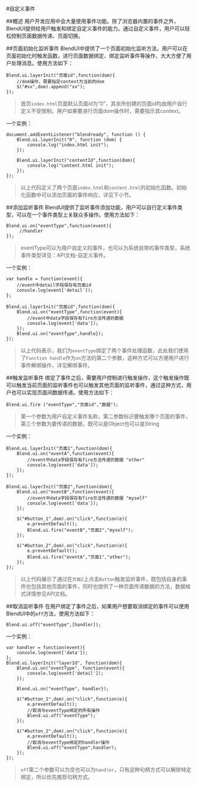#自定义事件

##概述
用户开发应用中会大量使用事件功能。除了浏览器内置的事件之外，BlendUI提供给用户触发和绑定自定义事件的能力。通过自定义事件，用户可以轻松控制页面数据传递、页面切换。

##页面初始化监听事件
BlendUI中提供了一个页面初始化监听方法，用户可以在页面初始化时触发函数，进行页面数据绑定、绑定监听事件等操作，大大方便了用户处理消息。使用方法如下：
<pre><code>Blend.ui.layerInit("页面id",function(dom){
    //dom操作，需要指定context为当前的dom
	$("#xx",dom).append("xx");
});</code></pre>

> 首页`index.html`页面默认页面id为“0”，其余所创建的页面id均由用户自行定义不受限制。用户如果要进行页面dom操作时，需要指示其context。

一个实例：
<pre><code>document.addEventListener("blendready", function () {
    Blend.ui.layerInit("0", function (dom) {
        console.log("index.html init");
    });

    Blend.ui.layerInit("contentId",function(dom){
        console.log("content.html init");
    });
});</code></pre>

> 以上代码定义了两个页面`index.html`和`content.html`的初始化函数。初始化函数中可以添加页面的事件响应，详见下小节。

##添加监听事件
BlendUI提供了监听事件添加功能，用户可以自行定义事件类型，可以在一个事件类型上关联众多操作。使用方法如下：
<pre><code>Blend.ui.on("eventType",function(event){
     //handler
});</code></pre>

> eventType可以为用户自定义的事件，也可以为系统自带的事件类型，系统事件类型详见：API文档-自定义事件。

一个实例：

<pre><code>var handle = function(event){
    //event中detail字段保存有页面id
	console.log(event['detail']);
};

Blend.ui.layerInit("页面id",function(dom){
	Blend.ui.on("eventType",function(event){
	    //event中data字段保存有fire方法传递的数据
	    console.log(event['data']);
	});
	Blend.ui.on("eventType",handle});
});</code></pre>

> 以上代码表示，我们为`eventType`绑定了两个事件处理函数，此处我们使用了`Function handle`作为`on`方法的第二个参数，这种方式可以方便用户进行事件解绑操作，详见解绑事件。

##触发监听事件
绑定了事件之后，需要用户控制进行触发操作，这个触发操作既可以触发当前页面的监听事件也可以触发其他页面的监听事件，通过这种方式，用户也可以实现页面间数据传递。使用方法如下：
<pre><code>Blend.ui.fire ("eventType","页面id","数据");</code></pre>

> 第一个参数为用户自定义事件名称，第二参数标识要触发哪个页面的事件，第三个参数为要传递的数据，既可以是Object也可以是String


一个实例：

<pre><code>Blend.ui.layerInit("页面1",function(dom){
	Blend.ui.on("eventA",function(event){
	    //event中data字段保存有fire方法传递的数据 "other"
	    console.log(event['data']);
	});
});

Blend.ui.layerInit("页面2",function(dom){
	Blend.ui.on("eventB",function(event){
	    //event中data字段保存有fire方法传递的数据 "myself"
	    console.log(event['data']);
	});

	$("#button_1",dom).on("click",function(e){
	    e.preventDefault();
	    Blend.ui.fire("eventB","页面2","myself");
	});

	$("#button_2",dom).on("click",function(e){
	    e.preventDefault();
	    Blend.ui.fire("eventA","页面1","other");
	});
});</code></pre>

> 以上代码展示了通过在`页面2`上点击`Button`触发监听事件，既包括自身的事件也包括其他页面的事件，同时也提供了一种页面传递数据的方法，数据格式详情参见API文档。

##取消监听事件
在用户绑定了事件之后，如果用户想要取消绑定的事件可以使用BlendUI中的`off`方法，使用方法如下：
<pre><code>Blend.ui.off("eventType",[handler]);</code></pre>

一个实例：
<pre><code>var handler = function(event){
    console.log(event['data']);
};
Blend.ui.layerInit("layerId", function(dom){
	Blend.ui.on("eventType", function(event){
	    console.log(event['detail']);
	});

	Blend.ui.on("eventType", handler});

	$("#button_1",dom).on("click",function(e){
	    e.preventDefault();
	    //取消与eventType绑定的所有操作
	    Blend.ui.off("eventType");
	});

	$("#button_2",dom).on("click",function(e){
	    e.preventDefault();
	    //取消与eventType绑定的handler操作
	    Blend.ui.off("eventType",handler);
	});
});</code></pre>

> `off`第二个参数可以为空也可以为`handler`，只有这种句柄方式可以解除特定绑定，所以优先推荐句柄方式。
